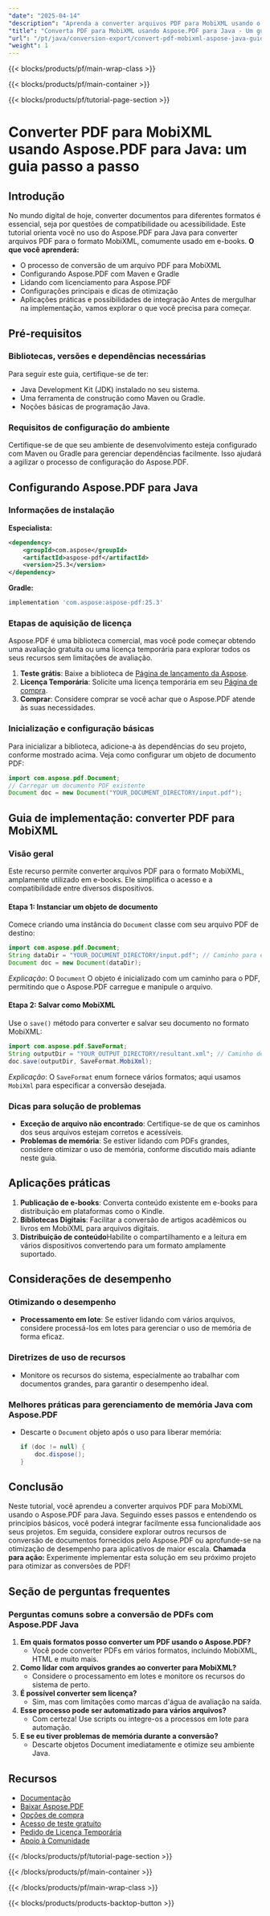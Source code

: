 ```yaml
---
"date": "2025-04-14"
"description": "Aprenda a converter arquivos PDF para MobiXML usando o Aspose.PDF para Java, ideal para publicação de e-books e arquivos digitais. Comece com nosso guia completo."
"title": "Converta PDF para MobiXML usando Aspose.PDF para Java - Um guia passo a passo"
"url": "/pt/java/conversion-export/convert-pdf-mobixml-aspose-java-guide/"
"weight": 1
---
```


{{< blocks/products/pf/main-wrap-class >}}

{{< blocks/products/pf/main-container >}}

{{< blocks/products/pf/tutorial-page-section >}}
# Converter PDF para MobiXML usando Aspose.PDF para Java: um guia passo a passo
## Introdução
No mundo digital de hoje, converter documentos para diferentes formatos é essencial, seja por questões de compatibilidade ou acessibilidade. Este tutorial orienta você no uso do Aspose.PDF para Java para converter arquivos PDF para o formato MobiXML, comumente usado em e-books.
**O que você aprenderá:**
- O processo de conversão de um arquivo PDF para MobiXML
- Configurando Aspose.PDF com Maven e Gradle
- Lidando com licenciamento para Aspose.PDF
- Configurações principais e dicas de otimização
- Aplicações práticas e possibilidades de integração
Antes de mergulhar na implementação, vamos explorar o que você precisa para começar.
## Pré-requisitos
### Bibliotecas, versões e dependências necessárias
Para seguir este guia, certifique-se de ter:
- Java Development Kit (JDK) instalado no seu sistema.
- Uma ferramenta de construção como Maven ou Gradle.
- Noções básicas de programação Java.
### Requisitos de configuração do ambiente
Certifique-se de que seu ambiente de desenvolvimento esteja configurado com Maven ou Gradle para gerenciar dependências facilmente. Isso ajudará a agilizar o processo de configuração do Aspose.PDF.
## Configurando Aspose.PDF para Java
### Informações de instalação
**Especialista:**
```xml
<dependency>
    <groupId>com.aspose</groupId>
    <artifactId>aspose-pdf</artifactId>
    <version>25.3</version>
</dependency>
```
**Gradle:**
```gradle
implementation 'com.aspose:aspose-pdf:25.3'
```
### Etapas de aquisição de licença
Aspose.PDF é uma biblioteca comercial, mas você pode começar obtendo uma avaliação gratuita ou uma licença temporária para explorar todos os seus recursos sem limitações de avaliação.
1. **Teste grátis**: Baixe a biblioteca de [Página de lançamento da Aspose](https://releases.aspose.com/pdf/java/).
2. **Licença Temporária**: Solicite uma licença temporária em seu [Página de compra](https://purchase.aspose.com/temporary-license/).
3. **Comprar**: Considere comprar se você achar que o Aspose.PDF atende às suas necessidades.
### Inicialização e configuração básicas
Para inicializar a biblioteca, adicione-a às dependências do seu projeto, conforme mostrado acima. Veja como configurar um objeto de documento PDF:
```java
import com.aspose.pdf.Document;
// Carregar um documento PDF existente
Document doc = new Document("YOUR_DOCUMENT_DIRECTORY/input.pdf");
```
## Guia de implementação: converter PDF para MobiXML
### Visão geral
Este recurso permite converter arquivos PDF para o formato MobiXML, amplamente utilizado em e-books. Ele simplifica o acesso e a compatibilidade entre diversos dispositivos.
#### Etapa 1: Instanciar um objeto de documento
Comece criando uma instância do `Document` classe com seu arquivo PDF de destino:
```java
import com.aspose.pdf.Document;
String dataDir = "YOUR_DOCUMENT_DIRECTORY/input.pdf"; // Caminho para entrada PDF
Document doc = new Document(dataDir);
```
*Explicação*: O `Document` O objeto é inicializado com um caminho para o PDF, permitindo que o Aspose.PDF carregue e manipule o arquivo.
#### Etapa 2: Salvar como MobiXML
Use o `save()` método para converter e salvar seu documento no formato MobiXML:
```java
import com.aspose.pdf.SaveFormat;
String outputDir = "YOUR_OUTPUT_DIRECTORY/resultant.xml"; // Caminho de saída para MobiXML
doc.save(outputDir, SaveFormat.MobiXml);
```
*Explicação*: O `SaveFormat` enum fornece vários formatos; aqui usamos `MobiXml` para especificar a conversão desejada.
### Dicas para solução de problemas
- **Exceção de arquivo não encontrado**: Certifique-se de que os caminhos dos seus arquivos estejam corretos e acessíveis.
- **Problemas de memória**: Se estiver lidando com PDFs grandes, considere otimizar o uso de memória, conforme discutido mais adiante neste guia.
## Aplicações práticas
1. **Publicação de e-books**: Converta conteúdo existente em e-books para distribuição em plataformas como o Kindle.
2. **Bibliotecas Digitais**: Facilitar a conversão de artigos acadêmicos ou livros em MobiXML para arquivos digitais.
3. **Distribuição de conteúdo**Habilite o compartilhamento e a leitura em vários dispositivos convertendo para um formato amplamente suportado.
## Considerações de desempenho
### Otimizando o desempenho
- **Processamento em lote**: Se estiver lidando com vários arquivos, considere processá-los em lotes para gerenciar o uso de memória de forma eficaz.
### Diretrizes de uso de recursos
- Monitore os recursos do sistema, especialmente ao trabalhar com documentos grandes, para garantir o desempenho ideal.
### Melhores práticas para gerenciamento de memória Java com Aspose.PDF
- Descarte o `Document` objeto após o uso para liberar memória: 
  ```java
  if (doc != null) {
      doc.dispose();
  }
  ```
## Conclusão
Neste tutorial, você aprendeu a converter arquivos PDF para MobiXML usando o Aspose.PDF para Java. Seguindo esses passos e entendendo os princípios básicos, você poderá integrar facilmente essa funcionalidade aos seus projetos.
Em seguida, considere explorar outros recursos de conversão de documentos fornecidos pelo Aspose.PDF ou aprofunde-se na otimização de desempenho para aplicativos de maior escala.
**Chamada para ação:** Experimente implementar esta solução em seu próximo projeto para otimizar as conversões de PDF!
## Seção de perguntas frequentes
### Perguntas comuns sobre a conversão de PDFs com Aspose.PDF Java
1. **Em quais formatos posso converter um PDF usando o Aspose.PDF?**
   - Você pode converter PDFs em vários formatos, incluindo MobiXML, HTML e muito mais.
2. **Como lidar com arquivos grandes ao converter para MobiXML?**
   - Considere o processamento em lotes e monitore os recursos do sistema de perto.
3. **É possível converter sem licença?**
   - Sim, mas com limitações como marcas d'água de avaliação na saída.
4. **Esse processo pode ser automatizado para vários arquivos?**
   - Com certeza! Use scripts ou integre-os a processos em lote para automação.
5. **E se eu tiver problemas de memória durante a conversão?**
   - Descarte objetos Document imediatamente e otimize seu ambiente Java.
## Recursos
- [Documentação](https://reference.aspose.com/pdf/java/)
- [Baixar Aspose.PDF](https://releases.aspose.com/pdf/java/)
- [Opções de compra](https://purchase.aspose.com/buy)
- [Acesso de teste gratuito](https://releases.aspose.com/pdf/java/)
- [Pedido de Licença Temporária](https://purchase.aspose.com/temporary-license/)
- [Apoio à Comunidade](https://forum.aspose.com/c/pdf/10)

{{< /blocks/products/pf/tutorial-page-section >}}

{{< /blocks/products/pf/main-container >}}

{{< /blocks/products/pf/main-wrap-class >}}

{{< blocks/products/products-backtop-button >}}